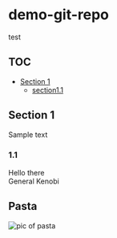 # demo-git-repo
test

## TOC
* [Section 1](#section-1)
  	* [section1.1](#section-1.1)

## Section 1
Sample text
### 1.1
Hello there  
General Kenobi

## Pasta
![pic of pasta](https://i.kym-cdn.com/photos/images/newsfeed/001/232/748/392)
